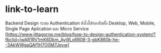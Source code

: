 # link-to-learn

Backend
Design ระบบ Authentication ยังไงให้รองรับทั้ง Desktop, Web, Mobile, Single Page Aplication และ Micro Service
[https://www.jittagornp.me/blog/how-to-design-authentication-system/?fbclid=IwAR1RV1mK6Dbm_Ayj9Lx6R08-3-gbK860k-he--3AkWWgaQAf1H7O0M7Jpyw]
